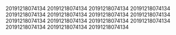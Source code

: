 20191218074134
20191218074134
20191218074134
20191218074134
20191218074134
20191218074134
20191218074134
20191218074134
20191218074134
20191218074134
20191218074134
20191218074134
20191218074134
20191218074134
20191218074134
